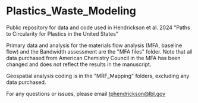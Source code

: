 # Plastics_Waste_Modeling
Public repository for data and code used in Hendrickson et al. 2024 "Paths to Circularity for Plastics in the United States"

Primary data and analysis for the materials flow analysis (MFA, baseline flow) and the Bandwidth assessment are the "MFA files" folder. Note that all data purchased from American Chemistry Council in the MFA has been changed and does not reflect the results in the manuscript.

Geospatial analysis coding is in the "MRF_Mapping" folders, excluding any data purchased.

For any questions or issues, please email tphendrickson@lbl.gov
